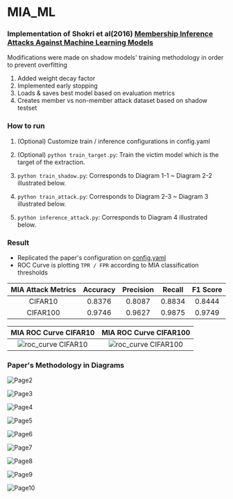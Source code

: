 # MIA_ML

### Implementation of Shokri et al(2016) [Membership Inference Attacks Against Machine Learning Models](https://arxiv.org/pdf/1610.05820.pdf)

Modifications were made on shadow models' training methodology in order to prevent overfitting

1. Added weight decay factor
2. Implemented early stopping
3. Loads & saves best model based on evaluation metrics
4. Creates member vs non-member attack dataset based on shadow testset

### How to run

1. (Optional) Customize train / inference configurations in config.yaml

2. (Optional) `python train_target.py`: Train the victim model which is the target of the extraction.

3. `python train_shadow.py`: Corresponds to Diagram 1-1 ~ Diagram 2-2 illustrated below.

4. `python train_attack.py`: Corresponds to Diagram 2-3 ~ Diagram 3 illustrated below.

5. `python inference_attack.py`: Corresponds to Diagram 4 illustrated below.

### Result

- Replicated the paper's configuration on [config.yaml](./config.yaml)
- ROC Curve is plotting `TPR / FPR` according to MIA classification thresholds

| MIA Attack Metrics | Accuracy | Precision | Recall | F1 Score |
| :----------------: | :------: | :-------: | :----: | :------: |
|      CIFAR10       |  0.8376  |  0.8087   | 0.8834 |  0.8444  |
|      CIFAR100      |  0.9746  |  0.9627   | 0.9875 |  0.9749  |

|             MIA ROC Curve CIFAR10              |              MIA ROC Curve CIFAR100              |
| :--------------------------------------------: | :----------------------------------------------: |
| ![roc_curve CIFAR10](./assets/roc_cifar10.png) | ![roc_curve CIFAR100](./assets/roc_cifar100.png) |

### Paper's Methodology in Diagrams

![Page2](./assets/README/Page2.jpg)

![Page3](./assets/README/Page3.jpg)

![Page4](./assets/README/Page4.jpg)

![Page5](./assets/README/Page5.jpg)

![Page6](./assets/README/Page6.jpg)

![Page7](./assets/README/Page7.jpg)

![Page8](./assets/README/Page8.jpg)

![Page9](./assets/README/Page9.jpg)

![Page10](./assets/README/Page10.jpg)
